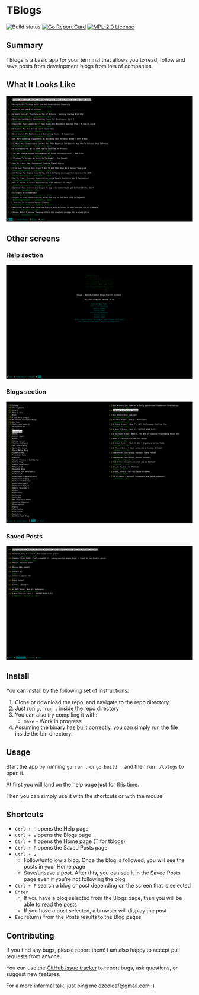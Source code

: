 # TBlogs
![Build status](https://github.com/ezeoleaf/tblogs/workflows/Go/badge.svg)
[![Go Report Card](https://goreportcard.com/badge/github.com/ezeoleaf/tblogs)](https://goreportcard.com/report/github.com/ezeoleaf/tblogs)
[![MPL-2.0 License](https://img.shields.io/github/license/ezeoleaf/tblogs?style=flat-square)](https://github.com/ezeoleaf/tblogs/blob/master/LICENSE)

## Summary
TBlogs is a basic app for your terminal that allows you to read, follow and save posts from development blogs from lots of companies.

## What It Looks Like
<p align="center"><img src="images/home.png"></p>

## Other screens

### Help section
<p align="center"><img src="images/help.png"></p>

### Blogs section
<p align="center"><img src="images/blogs.png"></p>

### Saved Posts
<p align="center"><img src="images/saved-posts.png"></p>

## Install
You can install by the following set of instructions:

1. Clone or download the repo, and navigate to the repo directory
2. Just run `go run .` inside the repo directory
3. You can also try compiling it with:
    - `make` - Work in progress
3. Assuming the binary has built correctly, you can simply run the file inside the bin directory:

## Usage

Start the app by running `go run .` or `go build .` and then run `./tblogs` to open it.

At first you will land on the help page just for this time.

Then you can simply use it with the shortcuts or with the mouse.

## Shortcuts
- `Ctrl + H` opens the Help page
- `Ctrl + B` opens the Blogs page
- `Ctrl + T` opens the Home page (T for tblogs)
- `Ctrl + P` opens the Saved Posts page
- `Ctrl + S`
    - Follow/unfollow a blog. Once the blog is followed, you will see the posts in your Home page
    - Save/unsave a post. After this, you can see it in the Saved Posts page even if you're not following the blog
- `Ctrl + F` search a blog or post depending on the screen that is selected
- `Enter`
    - If you have a blog selected from the Blogs page, then you will be able to read the posts
    - If you have a post selected, a browser will display the post
- `Esc` returns from the Posts results to the Blog pages

## Contributing

If you find any bugs, please report them! I am also happy to accept pull requests from anyone.

You can use the [GitHub issue tracker](https://github.com/ezeoleaf/tblogs/issues)
to report bugs, ask questions, or suggest new features.

For a more informal talk, just ping me <ezeoleaf@gmail.com> :)
